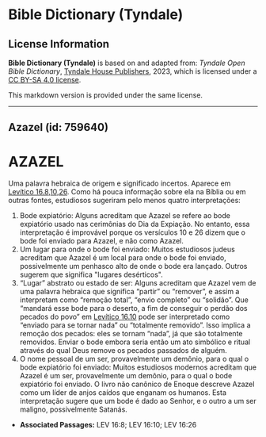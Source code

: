 # Bible Dictionary (Tyndale)

## License Information

**Bible Dictionary (Tyndale)** is based on and adapted from: _Tyndale Open Bible Dictionary_, [Tyndale House Publishers](https://tyndaleopenresources.com/), 2023, which is licensed under a [CC BY-SA 4.0 license](https://creativecommons.org/licenses/by-sa/4.0/legalcode.en).

This markdown version is provided under the same license.



--------------------------------

## Azazel (id: 759640)

AZAZEL
======

Uma palavra hebraica de origem e significado incertos. Aparece em [Levítico 16\.8,10,26](https://ref.ly/Lev16:8,Lev16:10,Lev16:26). Como há pouca informação sobre ela na Bíblia ou em outras fontes, estudiosos sugeriram pelo menos quatro interpretações:

1. Bode expiatório: Alguns acreditam que Azazel se refere ao bode expiatório usado nas cerimônias do Dia da Expiação. No entanto, essa interpretação é improvável porque os versículos 10 e 26 dizem que o bode foi enviado para Azazel, e não como Azazel.
2. Um lugar para onde o bode foi enviado: Muitos estudiosos judeus acreditam que Azazel é um local para onde o bode foi enviado, possivelmente um penhasco alto de onde o bode era lançado. Outros sugerem que significa "lugares desérticos".
3. “Lugar” abstrato ou estado de ser: Alguns acreditam que Azazel vem de uma palavra hebraica que significa “partir” ou “remover”, e assim a interpretam como “remoção total”, “envio completo” ou “solidão”. Que “mandará esse bode para o deserto, a fim de conseguir o perdão dos pecados do povo” em [Levítico 16\.10](https://ref.ly/Lev16:10) pode ser interpretado como “enviado para se tornar nada” ou “totalmente removido”. Isso implica a remoção dos pecados: eles se tornam “nada”, já que são totalmente removidos. Enviar o bode embora seria então um ato simbólico e ritual através do qual Deus remove os pecados passados de alguém.
4. O nome pessoal de um ser, provavelmente um demônio, para o qual o bode expiatório foi enviado: Muitos estudiosos modernos acreditam que Azazel é um ser, provavelmente um demônio, para o qual o bode expiatório foi enviado. O livro não canônico de Enoque descreve Azazel como um líder de anjos caídos que enganam os humanos. Esta interpretação sugere que um bode é dado ao Senhor, e o outro a um ser maligno, possivelmente Satanás.

* **Associated Passages:** LEV 16:8; LEV 16:10; LEV 16:26

